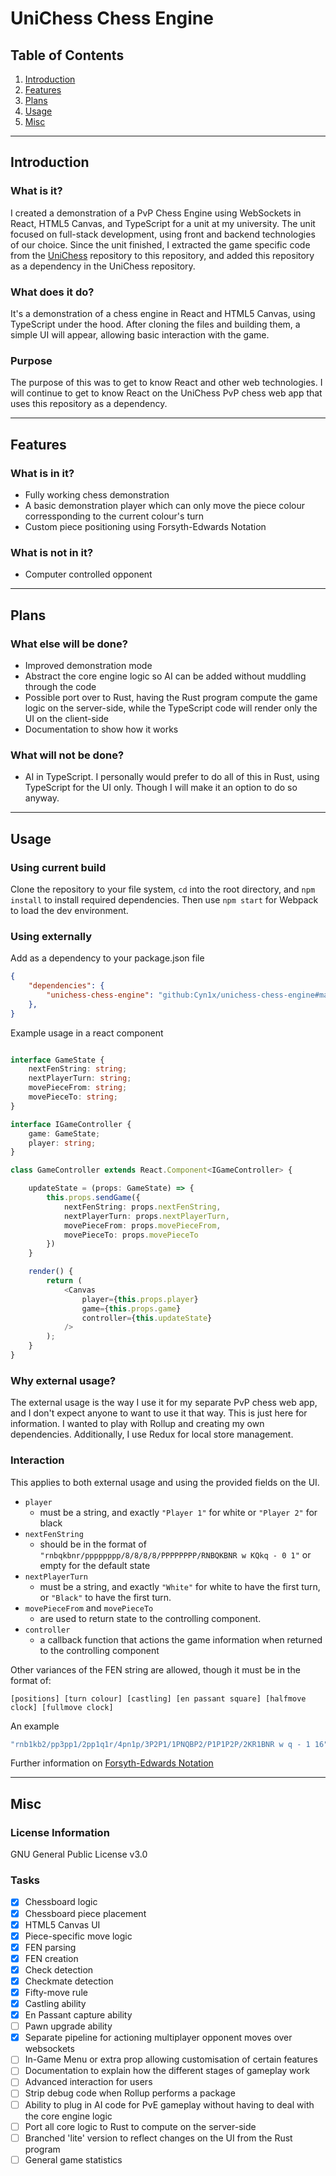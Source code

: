 <!-- Headings -->
# UniChess Chess Engine

## Table of Contents
1. [Introduction](#Introduction)
2. [Features](#Features)
3. [Plans](#Plans)
4. [Usage](#Usage)
5. [Misc](#Misc)
___

## Introduction

### What is it?
I created a demonstration of a PvP Chess Engine using WebSockets in React, HTML5 Canvas, and TypeScript for a unit at my university. The unit focused on full-stack development, using front and backend technologies of our choice. Since the unit finished, I extracted the game specific code from the [UniChess](https://github.com/Cyn1x/unichess) repository to this repository, and added this repository as a dependency in the UniChess repository.

### What does it do?
It's a demonstration of a chess engine in React and HTML5 Canvas, using TypeScript under the hood. After cloning the files and building them, a simple UI will appear, allowing basic interaction with the game.

### Purpose
The purpose of this was to get to know React and other web technologies. I will continue to get to know React on the UniChess PvP chess web app that uses this repository as a dependency.
___

## Features

### What is in it?
- Fully working chess demonstration
- A basic demonstration player which can only move the piece colour corressponding to the current colour's turn
- Custom piece positioning using Forsyth-Edwards Notation

### What is not in it?
- Computer controlled opponent

___

## Plans

### What else will be done?
- Improved demonstration mode
- Abstract the core engine logic so AI can be added without muddling through the code
- Possible port over to Rust, having the Rust program compute the game logic on the server-side, while the TypeScript code will render only the UI on the client-side
- Documentation to show how it works

### What will not be done?
- AI in TypeScript. I personally would prefer to do all of this in Rust, using TypeScript for the UI only. Though I will make it an option to do so anyway.

___

## Usage

### Using current build
Clone the repository to your file system, `cd` into the root directory, and `npm install` to install required dependencies. Then use `npm start` for Webpack to load the dev environment.

### Using externally
Add as a dependency to your package.json file
```json
{
    "dependencies": {
        "unichess-chess-engine": "github:Cyn1x/unichess-chess-engine#master"
    },
}
```

Example usage in a react component
```typescript

interface GameState {
    nextFenString: string;
    nextPlayerTurn: string;
    movePieceFrom: string;
    movePieceTo: string;
}

interface IGameController {
    game: GameState;
    player: string;
}

class GameController extends React.Component<IGameController> {

    updateState = (props: GameState) => {
        this.props.sendGame({
            nextFenString: props.nextFenString,
            nextPlayerTurn: props.nextPlayerTurn,
            movePieceFrom: props.movePieceFrom,
            movePieceTo: props.movePieceTo
        })
    }

    render() {
        return (
            <Canvas
                player={this.props.player}
                game={this.props.game}
                controller={this.updateState}
            />
        );
    }
}
```

### Why external usage?
The external usage is the way I use it for my separate PvP chess web app, and I don't expect anyone to want to use it that way. This is just here for information. I wanted to play with Rollup and creating my own dependencies. Additionally, I use Redux for local store management.

### Interaction
This applies to both external usage and using the provided fields on the UI.

* `player`
    * must be a string, and exactly `"Player 1"` for white or `"Player 2"` for black
* `nextFenString`
    * should be in the format of `"rnbqkbnr/pppppppp/8/8/8/8/PPPPPPPP/RNBQKBNR w KQkq - 0 1"` or empty for the default state
* `nextPlayerTurn`
    * must be a string, and exactly `"White"` for white to have the first turn, or `"Black"` to have the first turn.
* `movePieceFrom` and `movePieceTo`
    * are used to return state to the controlling component.
* `controller`
    * a callback function that actions the game information when returned to the controlling component

Other variances of the FEN string are allowed, though it must be in the format of:

```
[positions] [turn colour] [castling] [en passant square] [halfmove clock] [fullmove clock]
```

An example

```typescript
"rnb1kb2/pp3pp1/2pp1q1r/4pn1p/3P2P1/1PNQBP2/P1P1P2P/2KR1BNR w q - 1 16"
```

Further information on [Forsyth-Edwards Notation](https://en.wikipedia.org/wiki/Forsyth%E2%80%93Edwards_Notation)

___

## Misc

### License Information
GNU General Public License v3.0

### Tasks
* [x] Chessboard logic
* [x] Chessboard piece placement
* [x] HTML5 Canvas UI
* [x] Piece-specific move logic
* [x] FEN parsing
* [x] FEN creation
* [x] Check detection
* [x] Checkmate detection
* [x] Fifty-move rule
* [x] Castling ability
* [x] En Passant capture ability
* [ ] Pawn upgrade ability
* [x] Separate pipeline for actioning multiplayer opponent moves over websockets
* [ ] In-Game Menu or extra prop allowing customisation of certain features
* [ ] Documentation to explain how the different stages of gameplay work
* [ ] Advanced interaction for users
* [ ] Strip debug code when Rollup performs a package
* [ ] Ability to plug in AI code for PvE gameplay without having to deal with the core engine logic
* [ ] Port all core logic to Rust to compute on the server-side
* [ ] Branched 'lite' version to reflect changes on the UI from the Rust program
* [ ] General game statistics
